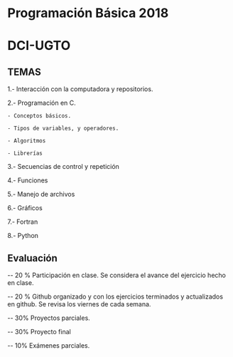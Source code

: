 # Programación Básica 2018
# DCI-UGTO

## TEMAS

1.- Interacción con la computadora y repositorios. 

2.- Programación en C. 

    - Conceptos básicos.

    - Tipos de variables, y operadores.
    
    - Algoritmos
    
    - Librerías

3.- Secuencias de control y repetición

4.- Funciones

5.- Manejo de archivos

6.- Gráficos

7.- Fortran

8.- Python

## Evaluación

-- 20 % Participación en clase. Se considera el avance del ejercicio hecho en clase.

-- 20 % Github organizado y con los ejercicios terminados y actualizados en github. Se revisa los viernes de cada semana. 

-- 30% Proyectos parciales.

-- 30% Proyecto final

-- 10% Exámenes parciales. 

